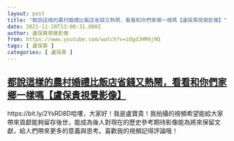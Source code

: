 ```yaml
---
layout: post
title: "都說這樣的農村婚禮比飯店省錢又熱鬧，看看和你們家鄉一樣嗎【盧保貴視覺影像】"
date: 2021-11-20T13:00:31.000Z
author: 盧保貴視覺影像
from: https://www.youtube.com/watch?v=iOgdJHM4j9Q
tags: [ 盧保貴 ]
categories: [ 盧保貴 ]
---
```

<!--1637413231000-->
[都說這樣的農村婚禮比飯店省錢又熱鬧，看看和你們家鄉一樣嗎【盧保貴視覺影像】](https://www.youtube.com/watch?v=iOgdJHM4j9Q)
------

<div>
https://bit.ly/2YsRD8D哈嘍，大家好！我是盧寶貴！我拍攝的視頻希望能給大家帶來貢獻能夠留存後世，能成為後人對現在的歷史參考期待影像能為將來保留文獻，給人們帶來更多的意義與思考。喜歡我的視頻記得評論哦！
</div>
